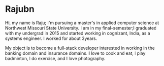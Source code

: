 # Rajubn

Hi, my name is Raju; I'm pursuing a master's in applied computer science at Northwest Missouri State University. I am in my final-semester;I graduated with my undergrad in 2015 and started working in cognizant, India, as a systems engineer. I worked for about 3years.

My object is to become a full-stack developer interested in working in the banking domain and insurance domains. I love to cook and eat, I play badminton, I do exercise, and I love photography.
